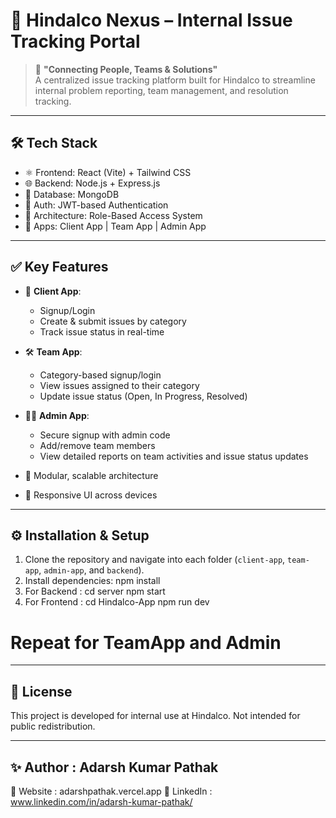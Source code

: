 # 🚀 Hindalco Nexus – Internal Issue Tracking Portal

> 🔧 **"Connecting People, Teams & Solutions"**  
> A centralized issue tracking platform built for Hindalco to streamline internal problem reporting, team management, and resolution tracking.

---

## 🛠 Tech Stack

- ⚛️ Frontend: React (Vite) + Tailwind CSS  
- 🌐 Backend: Node.js + Express.js  
- 💾 Database: MongoDB  
- 🔐 Auth: JWT-based Authentication  
- 🎯 Architecture: Role-Based Access System  
- 📁 Apps: Client App | Team App | Admin App

---

## ✅ Key Features

- 👥 **Client App**:  
  - Signup/Login  
  - Create & submit issues by category  
  - Track issue status in real-time  

- 🛠️ **Team App**:  
  - Category-based signup/login  
  - View issues assigned to their category  
  - Update issue status (Open, In Progress, Resolved)

- 🧑‍💼 **Admin App**:  
  - Secure signup with admin code  
  - Add/remove team members  
  - View detailed reports on team activities and issue status updates  

- 🧩 Modular, scalable architecture  
- 📱 Responsive UI across devices  

---

## ⚙️ Installation & Setup
1. Clone the repository and navigate into each folder (`client-app`, `team-app`, `admin-app`, and `backend`).
2. Install dependencies:
npm install
3. For Backend :
cd server
npm start
4. For Frontend :
cd Hindalco-App
npm run dev
# Repeat for TeamApp and Admin

---

## 📄 License
This project is developed for internal use at Hindalco. Not intended for public redistribution.

---

## ✨ Author : Adarsh Kumar Pathak
📧 Website : adarshpathak.vercel.app
🔗 LinkedIn : www.linkedin.com/in/adarsh-kumar-pathak/
